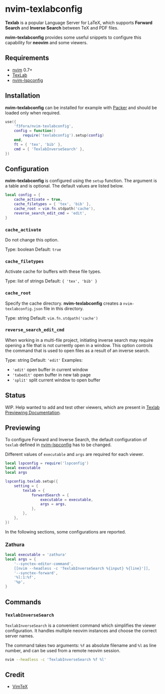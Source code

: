 # nvim-texlabconfig

**Texlab** is a popular Language Server for LaTeX, which supports **Forward Search** and **Inverse Search** between TeX and PDF files.

**nvim-texlabconfig** provides some useful snippets to configure this capability for **neovim** and some viewers.

## Requirements

- [nvim](https://github.com/neovim/neovim) 0.7+
- [TexLab](https://github.com/latex-lsp/texlab)
- [nvim-lspconfig](https://github.com/neovim/nvim-lspconfig)

## Installation

**nvim-texlabconfig** can be installed for example with [Packer](https://github.com/wbthomason/packer.nvim) and should be loaded only when required.

```lua
use({
    'f3fora/nvim-texlabconfig',
    config = function()
        require('texlabconfig').setup(config)
    end,
    ft = { 'tex', 'bib' },
    cmd = { 'TexlabInverseSearch' },
})
```

## Configuration

**nvim-texlabconfig** is configured using the `setup` function. The argument is a table and is optional. The default values are listed below.

```lua
local config = {
    cache_activate = true,
    cache_filetypes = { 'tex', 'bib' },
    cache_root = vim.fn.stdpath('cache'),
    reverse_search_edit_cmd = 'edit',
}
```

### `cache_activate`

Do not change this option.

Type: boolean
Default: `true`

### `cache_filetypes`

Activate cache for buffers with these file types.

Type: list of strings
Default: `{ 'tex', 'bib' }`

### `cache_root`

Specify the cache directory. **nvim-texlabconfig** creates a `nvim-texlabconfig.json` file in this directory.

Type: string
Default: `vim.fn.stdpath('cache')`

### `reverse_search_edit_cmd`

When working in a multi-file project, initiating inverse search may require opening a file that is not currently open in a window. This option controls the command that is used to open files as a result of an inverse search.

Type: string
Default: `'edit'`
Examples:

- `'edit'` open buffer in current window
- `'tabedit'` open buffer in new tab page
- `'split'` split current window to open buffer

## Status

WIP. Help wanted to add and test other viewers, which are present in [Texlab Previewing Documentation](https://github.com/latex-lsp/texlab/blob/master/docs/previewing.md).

## Previewing

To configure Forward and Inverse Search, the default configuration of `texlab` defined in [nvim-lspconfig](https://github.com/neovim/nvim-lspconfig/blob/master/doc/server_configurations.md#texlab) has to be changed.

Different values of `executable` and `args` are required for each viewer.

```lua
local lspconfig = require('lspconfig')
local executable
local args

lspconfig.texlab.setup({
    setting = {
        texlab = {
            forwardSearch = {
                executable = executable,
                args = args,
            },
        },
    },
})
```

In the following sections, some configurations are reported.

### Zathura

```lua
local executable = 'zathura'
local args = {
    '--synctex-editor-command',
    [[nvim --headless -c 'TexlabInverseSearch %{input} %{line}']],
    '--synctex-forward',
    '%l:1:%f',
    '%p',
}
```

## Commands

### `TexlabInverseSearch`

`TexlabInverseSearch` is a convenient command which simplifies the viewer configuration. It handles multiple neovim instances and choose the correct server names.

The command takes two arguments: `%f` as absolute filename and `%l` as line number, and can be used from a remote neovim session.

```sh
nvim --headless -c 'TexlabInverseSearch %f %l'
```

## Credit

- [VimTeX](https://github.com/lervag/vimtex)
